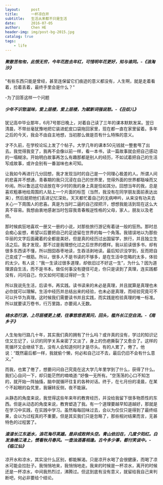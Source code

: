 ```yaml
---
layout:     post
title:      一杯凉白开
subtitle:   生活从来都不只是生活
date:       2016-07-05
author:     Chen HE
header-img: img/post-bg-2015.jpg
catalog: true
tags:
    - life
---
```


##### 聚散苦匆匆，此恨无穷，今年花胜去年红，可惜明年花更好，知与谁同。-《浪淘沙》

"有些东西只能是曾经，甚至连保留它们痕迹的意义都没有，人生啊，就是走着看着，捡着丢着，最终手里会是什么？"

-为了回答这样一个问题

##### 少年不识愁滋味，爱上层楼，爱上层楼，为賦新词强说愁。-《丑奴儿》

犹记高中毕业那年，6月7号那日晚上，对着自己读了三年的课本默默发呆。翌日清晨，不带丝毫犹豫地把它装进蛇皮口袋拖回家里，现在都一直在家里留着。多年之后的今天，我会不由自主地想，当初那么做是否有什么特殊的意义。

才不久前，在学校论坛上发了个帖子。大学几年的课本50元钱就一整套甩了出去。我觉得我变了，我再不会像以前一样，看一本书，读一篇故事就会把自己感动的一塌糊涂。开始明白故事再怎么有趣那都是别人的经历，不如试着把自己的生活写成故事，或许会别有一番滋味也未可知。

让我如今再进行几分回想，我才发现当时的自己是一个同理心极差的人。所谓人间的悲喜并不想通，青春期的我只沉浸在自己的世界里，觉得外面的世界都聒噪而又吵闹。所以鲁迅这句话放在年少时的我的身上真是恰如其分。回想当年的我，总是喜欢粗暴地给周围的人贴上一个片面的标签（当然，我没有在同学朋友面前表达出来），然后就把他们丢进记忆深处。天天都忙着自己的无病呻吟，从来没有功夫去关心一下周围人的悲喜。真是为当时二逼的自己捏把汗，想想我能活到现在这么大真不容易。我想由衷地感谢当时包容我青春叛逆性格的父母，家人，朋友以及老师。

那时候疯狂地喜欢一册又一册的小说，对那些旅行游记有着谜一般的狂热。那时总会痴心妄想，希望以后要把自己的足迹留在世界的每一个角落。我错误地以为那些华丽的文字后面藏着的全都是美好。但是真的经历过出国留学，旅行，并且独立生活之后。我才发现，那不过是我理想化过之后世界的模样。我以前读很多书，却有很多东西读不懂，所以囫囵吞枣地读，生吞活剥地读。最后知识没学到，反而把自己变成了一根筋。所以，很多人不是书读的不够多，是在生活中忽略的太多，体验的太少。有人说：“我一生读过很多道理，却依旧过不好这一生”，为什么？因为道理源自生活，而不是书本。做任何事没有捷径可走，你只是读到了真理，连实践都没有，问问自己，你又如何可能过得好一生？

所以我说先生活，后读书，再实践。读书读来的未必是真理，并且就算是真理也未必你就可以理解。生活中经历并总结出来的经验，也未必是真理，而经验究竟可不可以升华为真理。这时候我们需要读书并且实践，而实践是检验真理的唯一标准。所以就要读万卷书，行万里路，亦要阅人无数。

##### 绕水恣行游，上尽层楼更上楼，往事悠悠君莫问，回头，槛外长江空自流。-《南乡子》

人生匆匆行路几十年，其实我们真的拥有了什么吗？或许真的没有，学过的知识记住又忘记了，认识的同学关系亲密了又淡了，身上的伤疤撕裂了又愈合了。这样的死循环又会继续下去，没有人会知道何时才是尽头。有的人累了，倦了。他说：“既然最后都一样，我就偷个懒，何必和自己过不去，最后仍旧不会有什么意义。”

而我，也累了倦了，想要问问自己究竟在这大学几年里学到了什么，获得了什么。我扪心自问一下，却只能茫然的喃喃道:"好像一无所有。"空荡荡的心口不知怎的，就开始一阵抽搐，脑中就循环往复的各种对话。终于，在七月份的凌晨，在某个不起眼的旮旯里，我辗转反侧，夜不能寐。

从静态的角度来说，我觉得这些年来年的教育经历，并没给我留下很多物质性的东西。但是从动态的角度来说，教育塑造了我。有一个道理要越早知道越好，那就是在学习中实践，在实践中学习。虽然每每回味过去，会以为仅仅只是得到了最终结果，会以为过程真的不重要。但是其实我们只是忽略了，那些相对结果而言，无甚特色的过程罢了。

##### 滚滚长江东逝水，浪花淘尽英雄。是非成败转头空。青山依旧在，几度夕阳红。白发渔樵江渚上，惯看秋月春风。一壶浊酒喜相逢。古今多少事，都付笑谈中。-《临江仙》

凉开水和凉水，其实没什么区别，都能解渴。只是凉开水喝了会很健康，而喝了凉水可能会拉肚子。我悄悄地来，我悄悄地走。我来的时候是一杯凉水，离开的时候还是一杯凉水，中间我热烈过，沸腾过。但这到底有没有意义，就留给我自己来判断吧，何必非要给个结论。
